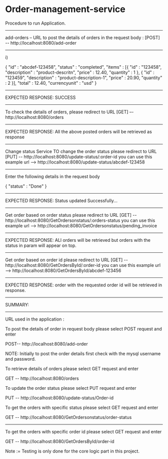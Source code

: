 # Order-management-service
Procedure to run Application.
************************************************************************************************************************************************
add-orders – URL to post the details of orders in the request body : [POST] -- http://localhost:8080/add-order
************************************************************************************************************************************************
i)

{
"id" : "abcdef-123458",
"status" : "completed",
"items" : [{
	"id" : "123458",
	"description" : "product-descritn",
	"price" : 12.40,
	"quantity" : 1
},
{
	"id" : "123459",
	"description" : "product-description-1",
	"price" : 20.90,
	"quantity" : 2
}],
"total" : 12.40,
"currencyunit" : "usd"
}

**********************************************************************************************************************************
EXPECTED RESPONSE: SUCCESS
**********************************************************************************************************************************
To check the details of orders, please redirect to URL [GET] –- http://localhost:8080/orders
**********************************************************************************************************************************
EXPECTED RESPONSE: All the above posted orders will be retrieved as response
**********************************************************************************************************************************
Change status Service TO change the order status please redirect to URL [PUT] -- http://localhost:8080/update-status/:order-id
you can use this example url --> http://localhost:8080/update-status/abcdef-123458
**********************************************************************************************************************************
Enter the following details in the request body

{
"status" : "Done"
}
**********************************************************************************************************************************
EXPECTED RESPONSE: Status updated Successfully...
**********************************************************************************************************************************
Get order based on order status please redirect to URL [GET] -- http://localhost:8080/GetOrdersonstatus/:orders-status
you can use this example url --> http://localhost:8080/GetOrdersonstatus/pending_invoice
**********************************************************************************************************************************
EXPECTED RESPONSE: ALl orders will be retrieved but orders with the status in param will appear on top.
**********************************************************************************************************************************
Get order based on order id please redirect to URL [GET] -- http://localhost:8080/GetOrdersById/:order-id
you can use this example url --> http://localhost:8080/GetOrdersById/abcdef-123456
**********************************************************************************************************************************
EXPECTED RESPONSE: order with the requested order id will be retrieved in response.
**********************************************************************************************************************************
SUMMARY:
**********************************************************************************************************************************
URL used in the application :

To post the details of order in request body please select POST request and enter

POST-- http://localhost:8080/add-order

NOTE: Initially to post the order details first check with the mysql username and password.

To retrieve details of orders please select GET request and enter

GET -- http://localhost:8080/orders

To update the order status please select PUT request and enter

PUT -- http://localhost:8080/update-status/Order-id

To get the orders with specific status please select GET request and enter

GET -- http://localhost:8080/GetOrdersonstatus/order-status
**********************************************************************************************************************************
To get the orders with specific order id please select GET request and enter

GET -- http://localhost:8080/GetOrdersById/order-id

Note := Testing is only done for the core logic part in this project.
